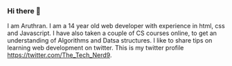 ### Hi there 👋
I am Aruthran. I am a 14 year old web developer with experience in html, css and Javascript. I have also taken a couple of CS courses online, to get an understanding of Algorithms and Datsa structures. I like to share tips on learning web development on twitter. This is my twitter profile https://twitter.com/The_Tech_Nerd9. 

<!--
**aruthran/aruthran** is a ✨ _special_ ✨ repository because its `README.md` (this file) appears on your GitHub profile.

Here are some ideas to get you started:

- 🔭 I’m currently working on ...
- 🌱 I’m currently learning ...
- 👯 I’m looking to collaborate on ...
- 🤔 I’m looking for help with ...
- 💬 Ask me about ...
- 📫 How to reach me: ...
- 😄 Pronouns: ...
- ⚡ Fun fact: ...
-->

